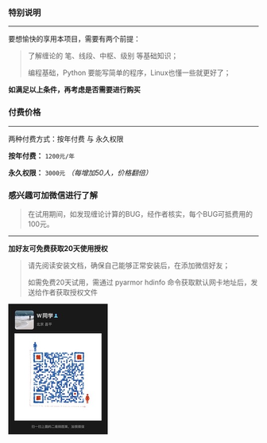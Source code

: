 ### 特别说明

---

要想愉快的享用本项目，需要有两个前提：

> 了解缠论的 笔、线段、中枢、级别 等基础知识；
>
> 编程基础，Python 要能写简单的程序，Linux也懂一些就更好了；

**如满足以上条件，再考虑是否需要进行购买**


### 付费价格

---

两种付费方式：按年付费 与 永久权限

**按年付费：** `1200元/年`

**永久权限：** `3000元` _（每增加50人，价格翻倍）_

### 感兴趣可加微信进行了解

> 在试用期间，如发现缠论计算的BUG，经作者核实，每个BUG可抵费用的100元。

---

**加好友可免费获取20天使用授权**

> 请先阅读安装文档，确保自己能够正常安装后，在添加微信好友；
>
> 如需免费20天试用，需通过 pyarmor hdinfo 命令获取默认网卡地址后，发送给作者获取授权文件

![微信](img/wx.jpg)
